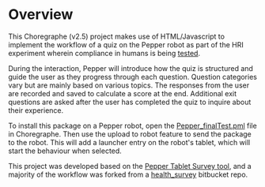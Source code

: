 # Overview

This Choregraphe (v2.5) project makes use of HTML/Javascript to implement the workflow of a quiz on the Pepper robot as part of the HRI experiment wherein compliance in humans is being [tested](https://supervisorconnect.med.monash.edu/projects/do-social-robots-have-social-influence-exploration-conformity-compliance-and-persuasion). 

During the interaction, Pepper will introduce how the quiz is structured and guide the user as they progress through each question. Question categories vary but are mainly based on various topics. The responses from the user are recorded and saved to calculate a score at the end. Additional exit questions are asked after the user has completed the quiz to inquire about their experience.

To install this package on a Pepper robot, open the [Pepper_finalTest.pml](https://github.com/paulonhantumbojr/Pepper_GeneralQ-A/blob/main/Pepper_finalTest.pml) file in Choregraphe. Then use the upload to robot feature to send the package to the robot. This will add a launcher entry on the robot's tablet, which will start the behaviour when selected.

This project was developed based on the [Pepper Tablet Survey tool](https://github.com/tianleimin/RobotCakeBarWaiterPepper), and a majority of the workflow was forked from a [health_survey](https://bitbucket.org/pepper_qut/health_assessment/src/master/) bitbucket repo.
